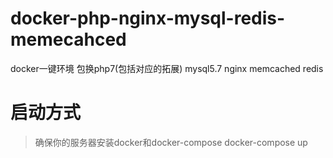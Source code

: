 # docker-php-nginx-mysql-redis-memecahced
docker一键环境 包换php7(包括对应的拓展) mysql5.7 nginx memcached redis
# 启动方式
> 确保你的服务器安装docker和docker-compose
docker-compose up
